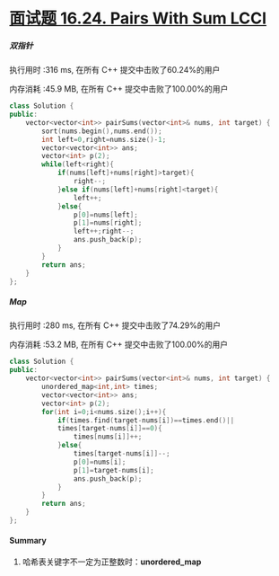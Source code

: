 # [面试题 16.24. Pairs With Sum LCCI](https://leetcode-cn.com/problems/pairs-with-sum-lcci/)

##### 双指针

执行用时 :316 ms, 在所有 C++ 提交中击败了60.24%的用户

内存消耗 :45.9 MB, 在所有 C++ 提交中击败了100.00%的用户

```c++
class Solution {
public:
    vector<vector<int>> pairSums(vector<int>& nums, int target) {
        sort(nums.begin(),nums.end());
        int left=0,right=nums.size()-1;
        vector<vector<int>> ans;
        vector<int> p(2);
        while(left<right){
            if(nums[left]+nums[right]>target){
                right--;
            }else if(nums[left]+nums[right]<target){
                left++;
            }else{
                p[0]=nums[left];
                p[1]=nums[right];
                left++;right--;
                ans.push_back(p);
            }
        }
        return ans;
    }
};
```

##### Map

执行用时 :280 ms, 在所有 C++ 提交中击败了74.29%的用户

内存消耗 :53.2 MB, 在所有 C++ 提交中击败了100.00%的用户

```c++
class Solution {
public:
    vector<vector<int>> pairSums(vector<int>& nums, int target) {
        unordered_map<int,int> times;
        vector<vector<int>> ans;
        vector<int> p(2);
        for(int i=0;i<nums.size();i++){
            if(times.find(target-nums[i])==times.end()||
            times[target-nums[i]]==0){
                times[nums[i]]++;
            }else{
                times[target-nums[i]]--;
                p[0]=nums[i];
                p[1]=target-nums[i];
                ans.push_back(p);
            }
        }
        return ans;
    }
};
```

#### Summary

1. 哈希表关键字不一定为正整数时：**unordered_map** 
